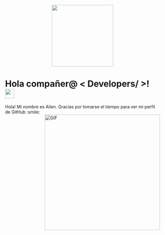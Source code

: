 <p align="center">
    <img width="200" src="https://user-images.githubusercontent.com/81453716/146458743-df49acc8-134f-4ec2-9ce3-67b300f54c5a.png">
</p>

<h1> Hola compañer@ < Developers/ >! <img src = "https://raw.githubusercontent.com/MartinHeinz/MartinHeinz/master/wave.gif" width = 30px> </h1>
<p align='center'>
</p>
    
<div size='20px'> Hola! Mi nombre es Ailen. Gracias por tomarse el tiempo para ver mi perfil de GitHub :smile: 
</div>

<img align="right" width="375" alt="GIF" src=" https://user-images.githubusercontent.com/81453716/146462611-5be00c91-e644-47a6-8f97-403faee2ec38.gif" />

    
    
